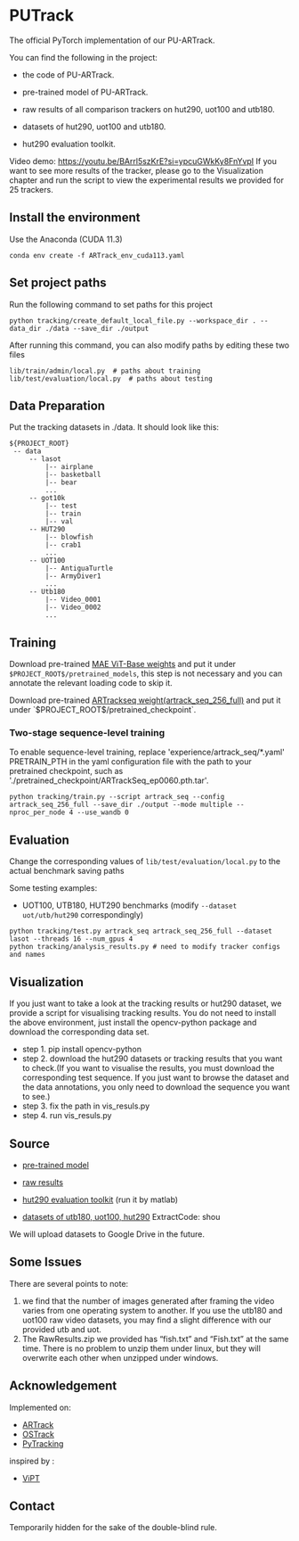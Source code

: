 # PUTrack

The official PyTorch implementation of our PU-ARTrack.

You can find the following in the project:

- the code of PU-ARTrack.

- pre-trained model of PU-ARTrack.

- raw results of all comparison trackers on hut290, uot100 and utb180.

- datasets of hut290, uot100 and utb180.

- hut290 evaluation toolkit.

Video demo:  https://youtu.be/BArrl5szKrE?si=ypcuGWkKy8FnYvpI
If you want to see more results of the tracker, please go to the Visualization chapter and run the script to view the experimental results we provided for 25 trackers. 

## Install the environment

Use the Anaconda (CUDA 11.3)
```
conda env create -f ARTrack_env_cuda113.yaml
```

## Set project paths
Run the following command to set paths for this project
```
python tracking/create_default_local_file.py --workspace_dir . --data_dir ./data --save_dir ./output
```
After running this command, you can also modify paths by editing these two files
```
lib/train/admin/local.py  # paths about training
lib/test/evaluation/local.py  # paths about testing
```

## Data Preparation
Put the tracking datasets in ./data. It should look like this:
   ```
   ${PROJECT_ROOT}
    -- data
        -- lasot
            |-- airplane
            |-- basketball
            |-- bear
            ...
        -- got10k
            |-- test
            |-- train
            |-- val
        -- HUT290
            |-- blowfish
            |-- crab1
            ...
        -- UOT100
            |-- AntiguaTurtle
            |-- ArmyDiver1
            ...
        -- Utb180
            |-- Video_0001
            |-- Video_0002
            ...
   ```

## Training
Download pre-trained [MAE ViT-Base weights](https://dl.fbaipublicfiles.com/mae/pretrain/mae_pretrain_vit_base.pth) and put it under `$PROJECT_ROOT$/pretrained_models`, this step is not necessary and you can annotate the relevant loading code to skip it. 

Download pre-trained [ARTrackseq weight(artrack_seq_256_full)]([https://github.com/MIV-XJTU/ARTrack](https://drive.google.com/drive/folders/1KsH_MIZIdgjZpUZBmR4P88yeYDqM8yNW)) and put it under `$PROJECT_ROOT$/pretrained_checkpoint`.


### Two-stage sequence-level training

To enable sequence-level training, replace 'experience/artrack_seq/*.yaml' PRETRAIN_PTH in the yaml configuration file with the path to your pretrained checkpoint, such as './pretrained_checkpoint/ARTrackSeq_ep0060.pth.tar'.

```
python tracking/train.py --script artrack_seq --config artrack_seq_256_full --save_dir ./output --mode multiple --nproc_per_node 4 --use_wandb 0
```

## Evaluation

Change the corresponding values of `lib/test/evaluation/local.py` to the actual benchmark saving paths

Some testing examples:
- UOT100, UTB180, HUT290 benchmarks (modify `--dataset uot/utb/hut290` correspondingly)
```
python tracking/test.py artrack_seq artrack_seq_256_full --dataset lasot --threads 16 --num_gpus 4
python tracking/analysis_results.py # need to modify tracker configs and names
```

## Visualization

If you just want to take a look at the tracking results or hut290 dataset, we provide a script for visualising tracking results. You do not need to install the above environment, just install the opencv-python package and download the corresponding data set. 

- step 1. pip install opencv-python
- step 2. download the hut290 datasets or tracking results that you want to check.(If you want to visualise the results, you must download the corresponding test sequence. If you just want to browse the dataset and the data annotations, you only need to download the sequence you want to see.)
- step 3. fix the path in vis_resuls.py
- step 4. run vis_resuls.py

## Source

- [pre-trained model](https://drive.google.com/drive/folders/1nrHsig2k7qDLXVw_ym2FUK75qyfQx67_?usp=drive_link)

- [raw results](https://drive.google.com/drive/folders/1nrHsig2k7qDLXVw_ym2FUK75qyfQx67_?usp=drive_link)

- [hut290 evaluation toolkit](https://drive.google.com/drive/folders/1nrHsig2k7qDLXVw_ym2FUK75qyfQx67_?usp=drive_link) (run it by matlab)

- [datasets of utb180, uot100, hut290]( https://pan.baidu.com/s/1cqd6zsEbrk6kIozPLLBIww?pwd=shou) ExtractCode: shou

  
We will upload datasets to Google Drive in the future.

## Some Issues
There are several points to note:
1. we find that the number of images generated after framing the video varies from one operating system to another. If you use the utb180 and uot100 raw video datasets, you may find a slight difference with our provided
utb and uot.
2. The RawResults.zip we provided has “fish.txt” and “Fish.txt” at the same time. There is no problem to unzip them under linux, but they will overwrite each other when unzipped under windows.
## Acknowledgement
Implemented on:
- [ARTrack](https://github.com/MIV-XJTU/ARTrack)
- [OSTrack](https://github.com/botaoye/OSTrack)
- [PyTracking](https://github.com/visionml/pytracking)

inspired by :
- [ViPT](https://github.com/jiawen-zhu/ViPT)
## Contact
Temporarily hidden for the sake of the double-blind rule.

